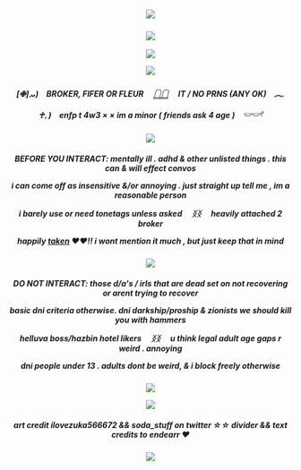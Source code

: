 

    
<h3 align="center">
<img src="https://i.postimg.cc/D0pnZDgH/brokertop.png"/>
    </h3>
    <h3 align="center">
<img src="https://komarev.com/ghpvc/?username=justicedealer&label=profile+views&color=3594A6"/>
    </h3>
  <p align="center">
<img src="https://i.postimg.cc/hvZQB27P/lv-0-20240721192711-ezgif-com-effects.gif"/>
    </p>
   
<p align="center">
<img src="https://i.postimg.cc/j5KzqTzS/Untitled913-20240721193506-3.png"/>
</p>
  

    
<h5 align="center">
[✙]𓈒ᴗ)　BROKER, FIFER OR FLEUR 　𓉸𓉸 　IT / NO PRNS (ANY OK)　︵.

♰𓈒 )　enfp t 4w3 × × im a minor ( friends ask 4 age )　𓎟𓎟𓍢
</h5>

<p align="center">
<img src="https://i.postimg.cc/MTMpBzcx/fancybrokermiddle.png"/>
 </p>
 <h5 align="center">
BEFORE YOU INTERACT: mentally ill . adhd & other unlisted things . this can & will effect convos

i can come off as insensitive &/or annoying . just straight up tell me , im a reasonable person

i barely use or need tonetags unless asked 　ᛝᛝ 　heavily attached 2 broker

happily [taken](https://github.com/endearr) ♥︎♥︎!! i wont mention it much , but just keep that in mind
</h5>

<p align="center">
<img src="https://i.postimg.cc/jdZYRG5h/brokermiddlebubbly.png"/>
</p>

<h5 align="center">
DO NOT INTERACT: those d/a's / irls that are dead set on not recovering or arent trying to recover

 basic dni criteria otherwise. dni darkship/proship & zionists we should kill you with hammers

helluva boss/hazbin hotel likers 　ᛝᛝ 　u think legal adult age gaps r weird . annoying

 dni people under 13 . adults dont be weird, & i block freely otherwise
</h5>

<p align="center">
<img src="https://i.postimg.cc/y8gcVCjq/tealdivider.jpg"/>
</p>
<p align="center">
<img src="https://i.postimg.cc/sXsq7cHc/Background-Eraser-20240721-194853708-ezgif-com-resize.png"/>
</p>

<h5 align="center">
 art credit ilovezuka566672 && soda_stuff on twitter  ☆☆  divider && text credits to endearr ♥︎
</h5>

<h3 align="center">
<img src="https://i.postimg.cc/59DfhcXQ/brokerbottom.png"/>
</h3>
